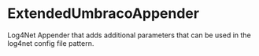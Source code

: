# ExtendedUmbracoAppender
Log4Net Appender that adds additional parameters that can be used in the log4net config file pattern.
